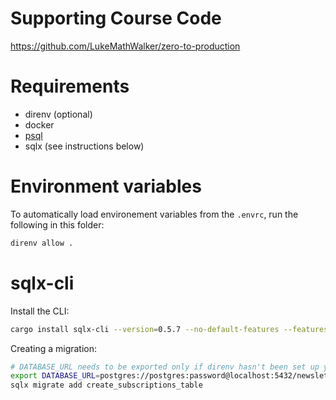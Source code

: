 # Supporting Course Code

https://github.com/LukeMathWalker/zero-to-production

# Requirements

- direnv (optional)
- docker
- [psql](https://blog.timescale.com/blog/how-to-install-psql-on-mac-ubuntu-debian-windows/)
- sqlx (see instructions below)

# Environment variables

To automatically load environement variables from the `.envrc`, run the following in this folder:

```bash
direnv allow .
```

# sqlx-cli

Install the CLI:

```bash
cargo install sqlx-cli --version=0.5.7 --no-default-features --features postgres
```

Creating a migration:

```bash
# DATABASE_URL needs to be exported only if direnv hasn't been set up yet.
export DATABASE_URL=postgres://postgres:password@localhost:5432/newsletter
sqlx migrate add create_subscriptions_table
```
